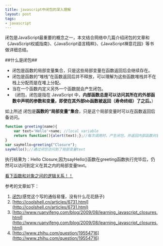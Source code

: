 ```yaml
---
title: javascript中闭包的深入理解
layout: post
tags:
- javascript
---
```



闭包是JavaScript最重要的概念之一，本文结合网络中几篇介绍闭包的文章和《JavaScript权威指南》、《JavaScript语言精粹》、《JavaScript禅意花园》等书做详细总结。

##什么是闭包##
 * 闭包是函数的局部变量集合，只是这些局部变量在函数返回后会继续存在。
 * 闭包是函数的“堆栈”在函数返回后并不释放，可以理解为这些函数堆栈并不在栈上分配而是在堆上分配。
 * 当在一个函数内定义另外一个函数就会产生闭包。
 * （闭包，闭包是指在 JavaScript 中，**内部函数总是可以访问其所在的外部函数中声明的参数和变量，即使在其外部bb函数被返回（寿命终结）了之后。**）

如上所述 闭包是**函数的“局部变量”集合**，只是这个局部变量时可以在函数返回后备访问。

```javascript
function greeting(name){
    var text='Hello'+name; //local variable
    return function(){alert(text);};//每次调用时，产生闭包，并返回内部函数对象给调用者。
}
var sayHello=greeting("Closure");
sayHello();//通过闭包访问到了局部变量text
```
执行结果为：Hello Closure,因为sayHello()函数在greeting函数执行完毕后，仍然可以访问到定义在其之内的局部变量text。

[看下函数和对象之间的逻辑关系！！](http:www.woshishabi.com)
 






参考的文章如下：

1. [闭包](https://developer.mozilla.org/zh-CN/docs/JavaScript/Guide/Closures)(感觉这个写的通俗易懂，没有什么花花肠子)
2. [http://coolshell.cn/articles/6731.html](http://coolshell.cn/articles/6731.html)
3. [http://www.ruanyifeng.com/blog/2009/08/learning_javascript_closures.html](http://www.ruanyifeng.com/blog/2009/08/learning_javascript_closures.html)
4. [http://www.zhihu.com/question/19554716](http://www.zhihu.com/question/19554716)
